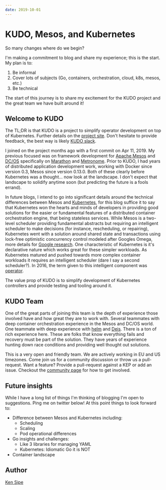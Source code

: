 ```yaml
---
date: 2019-10-01
---
```


# KUDO, Mesos, and Kubernetes

So many changes where do we begin?

I'm making a commitment to blog and share my experience; this is the start. My plan is to:

1) Be informal
2) Cover lots of subjects (Go, containers, orchestration, cloud, k8s, mesos, etc.)
3) Be technical

The start of this journey is to share my excitement for the KUDO project and the great team we have built around it!

<!-- more -->

## Welcome to KUDO

The TL;DR is that KUDO is a project to simplify operator development on top of Kubernetes. Further details on the [project site](https://kudo.dev/). Don't hesitate to provide feedback, the best way is likely [KUDO slack](https://kubernetes.slack.com/messages/kudo/).

I joined on the project months ago with a first commit on Apr 11, 2019.  My previous focused was on framework development for [Apache Mesos](http://mesos.apache.org/) and [DC/OS](https://dcos.io/) specifically on [Marathon](https://mesosphere.github.io/marathon/) and [Metronome](https://github.com/dcos/metronome). Prior to KUDO, I had years of distributed application development work, working with Docker since version 0.3, Mesos since version 0.13.0. Both of these clearly before Kubernetes was a thought... now look at the landscape. I don't expect that landscape to solidify anytime soon (but predicting the future is a fools errand).

In future blogs, I intend to go into significant details around the technical differences between Mesos and [Kubernetes](https://kubernetes.io), for this blog suffice it to say that Kubernetes won the hearts and minds of developers in providing good solutions for the easier or fundamental features of a distributed container orchestration engine, that being stateless services. While Mesos is a two-level scheduler providing fundamental abstracts but requiring an intelligent scheduler to make decisions (for instance, rescheduling, or repairing), Kubernetes went with a solution around shared state and transactions using lock-free optimistic concurrency control modeled after Googles Omega, more details for [Google research](https://ai.google/research/pubs/pub44843). One characteristic of Kubernetes is it's declarative nature which works great for these simpler workloads. As Kubernetes matured and pushed towards more complex container workloads it requires an intelligent scheduler (dare I say a second scheduler?). In 2016, the term given to this intelligent component was [operator](https://kubernetes.io/docs/concepts/extend-kubernetes/operator/).

The value prop of KUDO is to simplify development of Kubernetes controllers and provide testing and tooling around it.

## KUDO Team

One of the great parts of joining this team is the depth of experience those involved have and how great they are to work with. Several teammates with deep container orchestration experience in the Mesos and DC/OS world. One teammate with deep experience with [helm](https://helm.sh/) and [Deis](https://github.com/deis/deis). There is a ton of rich experience here. These are folks that know everything fails and recovery must be part of the solution. They have years of experience hunting down race conditions and providing well thought out solutions.

This is a very open and friendly team. We are actively working in EU and US timezones. Come join us for a community discussion or throw us a pull-request. Want a feature? Provide a pull-request against a KEP or add an issue. Checkout the [community page](https://kudo.dev/community/) for how to get involved.

## Future insights

While I have a long list of things I'm thinking of blogging I'm open to suggestions. Ping me on twitter below! At this point things to look forward to:

* Difference between Mesos and Kubernetes including:
  * Scheduling
  * Scaling
  * Pod operational differences
* Go insights and challenges:
  * Like 3 libraries for managing YAML
  * Kubernetes: Idiomatic Go it is NOT
* Container landscape

## Author

[Ken Sipe](https://twitter.com/kensipe)
